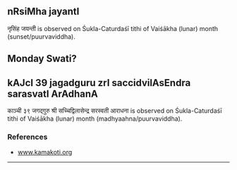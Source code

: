 ## nRsiMha jayantI

नृसिंह जयन्ती is observed on Śukla-Caturdaśī tithi of Vaiśākha (lunar) month (sunset/puurvaviddha).

Monday Swati?
---
## kAJcI 39 jagadguru zrI saccidvilAsEndra sarasvatI ArAdhanA

काञ्ची ३९ जगद्गुरु श्री सच्चिद्विलासेन्द्र सरस्वती आराधना is observed on Śukla-Caturdaśī tithi of Vaiśākha (lunar) month (madhyaahna/puurvaviddha).


### References
* www.kamakoti.org

---
